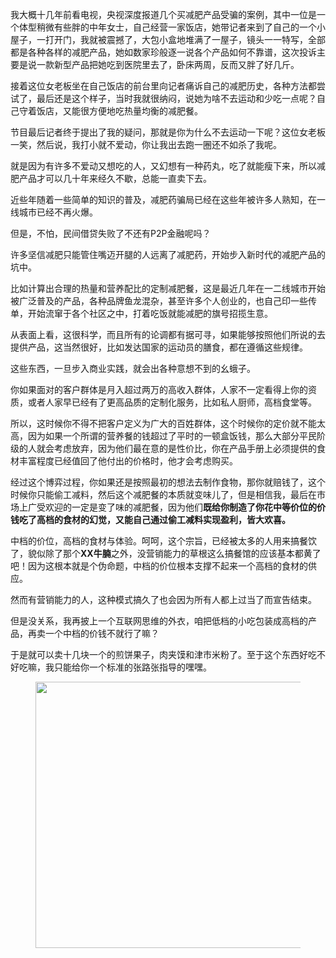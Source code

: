 我大概十几年前看电视，央视深度报道几个买减肥产品受骗的案例，其中一位是一个体型稍微有些胖的中年女士，自己经营一家饭店，她带记者来到了自己的一个小屋子，一打开门，我就被震撼了，大包小盒地堆满了一屋子，镜头一一特写，全部都是各种各样的减肥产品，她如数家珍般逐一说各个产品如何不靠谱，这次投诉主要是说一款新型产品把她吃到医院里去了，卧床两周，反而又胖了好几斤。<p>接着这位女老板坐在自己饭店的前台里向记者痛诉自己的减肥历史，各种方法都尝试了，最后还是这个样子，当时我就很纳闷，说她为啥不去运动和少吃一点呢？自己守着饭店，又能很方便地吃热量均衡的减肥餐。</p><p>节目最后记者终于提出了我的疑问，那就是你为什么不去运动一下呢？这位女老板一笑，然后说，我打小就不爱动，你让我出去跑一圈还不如杀了我呢。</p><p>就是因为有许多不爱动又想吃的人，又幻想有一种药丸，吃了就能瘦下来，所以减肥产品才可以几十年来经久不歇，总能一直卖下去。</p><p>近些年随着一些简单的知识的普及，减肥药骗局已经在这些年被许多人熟知，在一线城市已经不再火爆。</p><p>但是，不怕，民间借贷失败了不还有P2P金融呢吗？</p><p>许多坚信减肥只能管住嘴迈开腿的人远离了减肥药，开始步入新时代的减肥产品的坑中。</p><p>比如计算出合理的热量和营养配比的定制减肥餐，这是最近几年在一二线城市开始被广泛普及的产品，各种品牌鱼龙混杂，甚至许多个人创业的，也自己印一些传单，开始流窜于各个社区之中，打着吃饭就能减肥的旗号招揽生意。</p><p>从表面上看，这很科学，而且所有的论调都有据可寻，如果能够按照他们所说的去提供产品，这当然很好，比如发达国家的运动员的膳食，都在遵循这些规律。</p><p>这些东西，一旦步入商业实践，就会出各种意想不到的幺蛾子。</p><p>你如果面对的客户群体是月入超过两万的高收入群体，人家不一定看得上你的资质，或者人家早已经有了更高品质的定制化服务，比如私人厨师，高档食堂等。</p><p>所以，这时候你不得不把客户定义为广大的百姓群体，这个时候你的定价就不能太高，因为如果一个所谓的营养餐的钱超过了平时的一顿盒饭钱，那么大部分平民阶级的人就会考虑放弃，因为他们最在意的是性价比，你在产品手册上必须提供的食材丰富程度已经值回了他付出的价格时，他才会考虑购买。</p><p>经过这个博弈过程，你如果还是按照最初的想法去制作食物，那你就赔钱了，这个时候你只能偷工减料，然后这个减肥餐的本质就变味儿了，但是相信我，最后在市场上广受欢迎的一定是变了味的减肥餐，因为他们<b>既给你制造了你花中等价位的价钱吃了高档的食材的幻觉，又能自己通过偷工减料实现盈利，皆大欢喜。</b></p><p>中档的价位，高档的食材与体验。呵呵，这个宗旨，已经被太多的人用来搞餐饮了，貌似除了那个<b>XX牛腩</b>之外，没营销能力的草根这么搞餐馆的应该基本都黄了吧！因为这根本就是个伪命题，中档的价位根本支撑不起来一个高档的食材的供应。</p><p>然而有营销能力的人，这种模式搞久了也会因为所有人都上过当了而宣告结束。</p><p>但是没关系，我再披上一个互联网思维的外衣，咱把低档的小吃包装成高档的产品，再卖一个中档的价钱不就行了嘛？</p><p>于是就可以卖十几块一个的煎饼果子，肉夹馍和津市米粉了。至于这个东西好吃不好吃嘛，我只能给你一个标准的张路张指导的嘿嘿。<figure><img src="https://pic3.zhimg.com/v2-f7c3833e304c20a2e3071d3f159bb58a_b.png" data-rawwidth="426" data-rawheight="545" class="origin_image zh-lightbox-thumb" width="426" data-original="https://pic3.zhimg.com/v2-f7c3833e304c20a2e3071d3f159bb58a_r.jpg"/></figure></p>